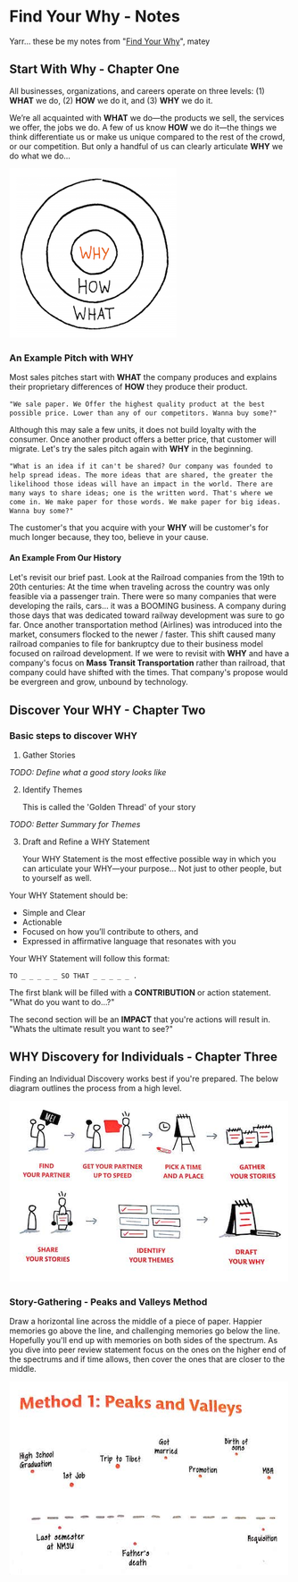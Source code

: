 # Find Your Why - Notes

Yarr... these be my notes from "[Find Your Why](https://www.amazon.com/Start-Why-Leaders-Inspire-Everyone/dp/1591846447/ref=sr_1_3?ie=UTF8&qid=1547786185&sr=8-3&keywords=find+your+why)", matey

## Start With Why - Chapter One

All businesses, organizations, and careers operate on three levels: (1) **WHAT** we do, (2) **HOW** we do it, and (3) **WHY** we do it.

We’re all acquainted with **WHAT** we do—the products we sell, the services we offer, the jobs we do. A few of us know **HOW** we do it—the things we think differentiate us or make us unique compared to the rest of the crowd, or our competition. But only a handful of us can clearly articulate **WHY** we do what we do...

![The Golden Circle](www/the_golden_circle.png)

### An Example Pitch with WHY

Most sales pitches start with **WHAT** the company produces and explains their proprietary differences of **HOW** they produce their product.

    "We sale paper. We Offer the highest quality product at the best possible price. Lower than any of our competitors. Wanna buy some?"

Although this may sale a few units, it does not build loyalty with the consumer. Once another product offers a better price, that customer will migrate. Let's try the sales pitch again with **WHY** in the beginning.

    "What is an idea if it can't be shared? Our company was founded to help spread ideas. The more ideas that are shared, the greater the likelihood those ideas will have an impact in the world. There are many ways to share ideas; one is the written word. That's where we come in. We make paper for those words. We make paper for big ideas. Wanna buy some?"

The customer's that you acquire with your **WHY** will be customer's for much longer because, they too, believe in your cause.

#### An Example From Our History

Let's revisit our brief past. Look at the Railroad companies from the 19th to 20th centuries: At the time when traveling across the country was only feasible via a passenger train. There were so many companies that were developing the rails, cars... it was a BOOMING business. A company during those days that was dedicated toward railway development was sure to go far. Once another transportation method (Airlines) was introduced into the market, consumers flocked to the newer / faster. This shift caused many railroad companies to file for bankruptcy due to their business model focused on railroad development. If we were to revisit with **WHY** and have a company's focus on **Mass Transit Transportation** rather than railroad, that company could have shifted with the times. That company's propose would be evergreen and grow, unbound by technology.

## Discover Your WHY - Chapter Two

### Basic steps to discover WHY

1) Gather Stories

_TODO: Define what a good story looks like_

2) Identify Themes

    This is called the 'Golden Thread' of your story

_TODO: Better Summary for Themes_

3) Draft and Refine a WHY Statement

    Your WHY Statement is the most effective possible way in which you can articulate your WHY—your purpose... Not just to other people, but to yourself as well.

Your WHY Statement should be:

* Simple and Clear
* Actionable
* Focused on how you’ll contribute to others, and
* Expressed in affirmative language that resonates with you

Your WHY Statement will follow this format:

    TO _ _ _ _ _ SO THAT _ _ _ _ _ .

The first blank will be filled with a **CONTRIBUTION** or action statement. "What do you want to do...?"

The second section will be an **IMPACT** that you're actions will result in. "Whats the ultimate result you want to see?"


## WHY Discovery for Individuals - Chapter Three

Finding an Individual Discovery works best if you're prepared. The below diagram outlines the process from a high level.

![Individual Discovery](www/individual_process.jpg)

### Story-Gathering - Peaks and Valleys Method

Draw a horizontal line across the middle of a piece of paper. Happier memories go above the line, and challenging memories go below the line. Hopefully you'll end up with memories on both sides of the spectrum. As you dive into peer review statement focus on the ones on the higher end of the spectrums and if time allows, then cover the ones that are closer to the middle.

![Peaks and Valleys.jpg](www/peaks_and_valleys.jpg)
